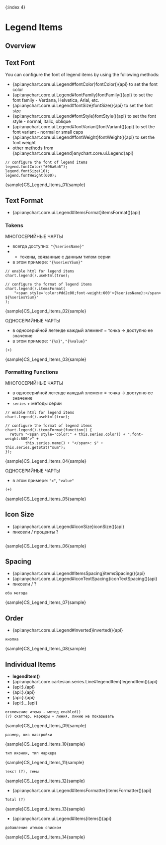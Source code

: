 {:index 4}
# Legend Items

## Overview

## Text Font

You can configure the font of legend items by using the following methods:

* {api:anychart.core.ui.Legend#fontColor}fontColor(){api} to set the font color
* {api:anychart.core.ui.Legend#fontFamily}fontFamily(){api} to set the font family - Verdana, Helvetica, Arial, etc.
* {api:anychart.core.ui.Legend#fontSize}fontSize(){api} to set the font size
* {api:anychart.core.ui.Legend#fontStyle}fontStyle(){api} to set the font style - normal, italic, oblique
* {api:anychart.core.ui.Legend#fontVariant}fontVariant(){api} to set the font variant - normal or small caps
* {api:anychart.core.ui.Legend#fontWeight}fontWeight(){api} to set the font weight
* other methods from {api:anychart.core.ui.Legend}anychart.core.ui.Legend{api}


```
// configure the font of legend items
legend.fontColor("#96a6a6");
legend.fontSize(16);
legend.fontWeight(600);
```

{sample}CS\_Legend\_Items\_01{sample}

## Text Format

* {api:anychart.core.ui.Legend#itemsFormat}itemsFormat(){api}

### Tokens

МНОГОСЕРИЙНЫЕ ЧАРТЫ

* всегда доступно: `"{%seriesName}"`
* + токены, связанные с данным типом серии
* в этом примере: `"{%seriesYSum}"`


```
// enable html for legend items
chart.legend().useHtml(true);

// configure the format of legend items
chart.legend().itemsFormat(
    "<span style='color:#dd2c00;font-weight:600'>{%seriesName}:</span> ${%seriesYSum}"
);
```

{sample}CS\_Legend\_Items\_02{sample}

ОДНОСЕРИЙНЫЕ ЧАРТЫ

* в односерийной легенде каждый элемент = точка -> доступно ее значение
* в этом примере: `"{%x}"`, `"{%value}"`


```
(+)
```

{sample}CS\_Legend\_Items\_03{sample}

### Formatting Functions

МНОГОСЕРИЙНЫЕ ЧАРТЫ

* в односерийной легенде каждый элемент = точка -> доступно ее значение
* `series` + методы серии


```
// enable html for legend items
chart.legend().useHtml(true);

// configure the format of legend items
chart.legend().itemsFormat(function() {
  return "<span style='color:" + this.series.color() + ";font-weight:600'>" +
         this.series.name() + "</span>: $" + this.series.getStat("sum");
});
```

{sample}CS\_Legend\_Items\_04{sample}

ОДНОСЕРИЙНЫЕ ЧАРТЫ

* в этом примере: `"x"`, `"value"`


```
(+)
```

{sample}CS\_Legend\_Items\_05{sample}

## Icon Size

* {api:anychart.core.ui.Legend#iconSize}iconSize(){api}
* пиксели / проценты ?


```

```

{sample}CS\_Legend\_Items\_06{sample}

## Spacing

* {api:anychart.core.ui.Legend#itemsSpacing}itemsSpacing(){api}
* {api:anychart.core.ui.Legend#iconTextSpacing}iconTextSpacing(){api}
* пиксели / ?


```
оба метода
```

{sample}CS\_Legend\_Items\_07{sample}

## Order

* {api:anychart.core.ui.Legend#inverted}inverted(){api}


```
кнопка
```

{sample}CS\_Legend\_Items\_08{sample}

## Individual Items

* **legendItem()**
* {api:anychart.core.cartesian.series.Line#legendItem}legendItem(){api}
* {api:}.{api}
* {api:}.{api}
* {api:}.{api}
* {api:}...{api}


```
отключение итема - метод enabled()
(?) скаттер, маркеры + линия, линию не показывать
```
{sample}CS\_Legend\_Items\_09{sample}

```
размер, виз настройки
```
{sample}CS\_Legend\_Items\_10{sample}

```
тип иконки, тип маркера
```
{sample}CS\_Legend\_Items\_11{sample}

```
текст (?), темы
```

{sample}CS\_Legend\_Items\_12{sample}

* {api:anychart.core.ui.Legend#itemsFormatter}itemsFormatter(){api}


```
Total (?)
```

{sample}CS\_Legend\_Items\_13{sample}

* {api:anychart.core.ui.Legend#items}items(){api}


```
добавление итемов списком
```

{sample}CS\_Legend\_Items\_14{sample}
